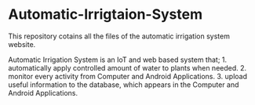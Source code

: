 # Automatic-Irrigtaion-System
This repository cotains all the files of the automatic irrigation system website.


Automatic Irrigation System is an IoT and web based system that;
	1. automatically apply controlled amount of water to plants when needed.
	2. monitor every activity from Computer and Android Applications.
	3. upload useful information to the database, which appears in the Computer and Android Applications.

